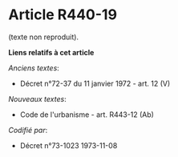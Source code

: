 # Article R440-19

(texte non reproduit).

**Liens relatifs à cet article**

_Anciens textes_:

  - Décret n°72-37 du 11 janvier 1972 - art. 12 (V)

_Nouveaux textes_:

  - Code de l'urbanisme - art. R443-12 (Ab)

_Codifié par_:

  - Décret n°73-1023 1973-11-08

